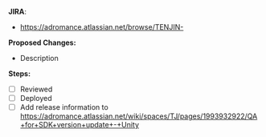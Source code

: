 **JIRA**:

- https://adromance.atlassian.net/browse/TENJIN-

**Proposed Changes:**

- Description

**Steps:**

- [ ] Reviewed
- [ ] Deployed
- [ ] Add release information to https://adromance.atlassian.net/wiki/spaces/TJ/pages/1993932922/QA+for+SDK+version+update+-+Unity
